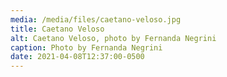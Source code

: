 ```yaml
---
media: /media/files/caetano-veloso.jpg
title: Caetano Veloso
alt: Caetano Veloso, photo by Fernanda Negrini
caption: Photo by Fernanda Negrini
date: 2021-04-08T12:37:00-0500
---
```

